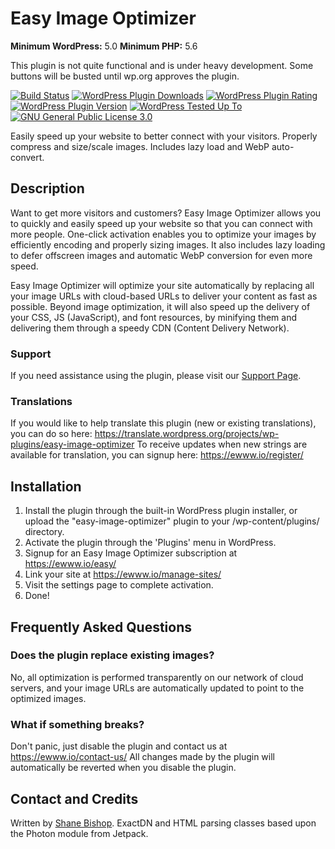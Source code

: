 # Easy Image Optimizer
**Minimum WordPress:** 5.0
**Minimum PHP:** 5.6

This plugin is not quite functional and is under heavy development. Some buttons will be busted until wp.org approves the plugin.

[![Build Status](https://travis-ci.com/nosilver4u/easy-image-optimizer.svg?branch=master)](https://travis-ci.com/nosilver4u/easy-image-optimizer)
[![WordPress Plugin Downloads](https://img.shields.io/wordpress/plugin/dt/easy-image-optimizer.svg)](https://wordpress.org/plugins/easy-image-optimizer/)
[![WordPress Plugin Rating](https://img.shields.io/wordpress/plugin/r/easy-image-optimizer.svg)](https://wordpress.org/support/plugin/easy-image-optimizer/reviews/)
[![WordPress Plugin Version](https://img.shields.io/wordpress/plugin/v/easy-image-optimizer.svg)](https://wordpress.org/plugins/easy-image-optimizer/)
[![WordPress Tested Up To](https://img.shields.io/wordpress/v/easy-image-optimizer.svg)](https://wordpress.org/plugins/easy-image-optimizer/)
[![GNU General Public License 3.0](https://img.shields.io/github/license/nosilver4u/easy-image-optimizer.svg)](https://www.gnu.org/licenses/gpl-3.0.en.html)

Easily speed up your website to better connect with your visitors. Properly compress and size/scale images. Includes lazy load and WebP auto-convert.

## Description

Want to get more visitors and customers? Easy Image Optimizer allows you to quickly and easily speed up your website so that you can connect with more people.
One-click activation enables you to optimize your images by efficiently encoding and properly sizing images. It also includes lazy loading to defer offscreen images and automatic WebP conversion for even more speed.

Easy Image Optimizer will optimize your site automatically by replacing all your image URLs with cloud-based URLs to deliver your content as fast as possible.
Beyond image optimization, it will also speed up the delivery of your CSS, JS (JavaScript), and font resources, by minifying them and delivering them through a speedy CDN (Content Delivery Network).

### Support

If you need assistance using the plugin, please visit our [Support Page](https://ewww.io/contact-us/).

### Translations

If you would like to help translate this plugin (new or existing translations), you can do so here: https://translate.wordpress.org/projects/wp-plugins/easy-image-optimizer
To receive updates when new strings are available for translation, you can signup here: https://ewww.io/register/

## Installation

1. Install the plugin through the built-in WordPress plugin installer, or upload the "easy-image-optimizer" plugin to your /wp-content/plugins/ directory.
1. Activate the plugin through the 'Plugins' menu in WordPress.
1. Signup for an Easy Image Optimizer subscription at https://ewww.io/easy/
1. Link your site at https://ewww.io/manage-sites/
1. Visit the settings page to complete activation.
1. Done!

## Frequently Asked Questions

### Does the plugin replace existing images?

No, all optimization is performed transparently on our network of cloud servers, and your image URLs are automatically updated to point to the optimized images.

### What if something breaks?

Don't panic, just disable the plugin and contact us at https://ewww.io/contact-us/ All changes made by the plugin will automatically be reverted when you disable the plugin.

## Contact and Credits

Written by [Shane Bishop](https://ewww.io). ExactDN and HTML parsing classes based upon the Photon module from Jetpack.
